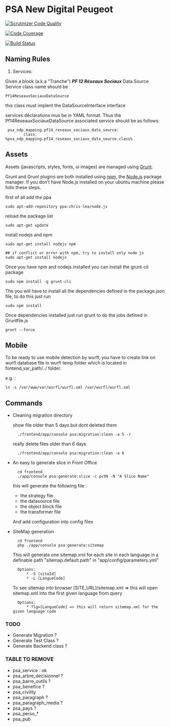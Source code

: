 PSA New Digital Peugeot
===================

[![Scrutinizer Code Quality](https://scrutinizer-ci.com/g/itkg/psa-ndp/badges/quality-score.png?b=develop&s=67b9682affd7ac1e9375cca847b1e90066eada74)](https://scrutinizer-ci.com/g/itkg/psa-ndp/?branch=develop)

[![Code Coverage](https://scrutinizer-ci.com/g/itkg/psa-ndp/badges/coverage.png?b=develop&s=b6a5cfd89631c65d3829a707e3ba33dd75955199)](https://scrutinizer-ci.com/g/itkg/psa-ndp/?branch=develop)

[![Build Status](https://scrutinizer-ci.com/g/itkg/psa-ndp/badges/build.png?b=develop&s=23761456b37a6d2396687964938f837dec2b6865)](https://scrutinizer-ci.com/g/itkg/psa-ndp/build-status/develop)


Naming Rules
-----------------
 1. Services:

Given a block (a.k.a "Tranche") ***PF 12 Réseaux Sociaux***
Data Source Service class name should be
```
Pf14ReseauxSociauxDataSource
```
this class must implent the DataSourceInterface interface

services déclarations mus be in YAML format. Thus the  Pf14ReseauxSociauxDataSource associated service should be as follows:

```
 psa_ndp_mapping.pf14_reseaux_sociaux_data_source:
        class: %psa_ndp_mapping.pf14_reseaux_sociaux_data_source.class%
```


Assets
-----------------
Assets (javascripts, styles, fonts, ui images) are managed using [Grunt](http://gruntjs.com/).

Grunt and Grunt plugins are both installed using [npm](www.npmjs.com), the [Node.js](nodejs.org) package manager. If you don’t have Node.js installed on your ubuntu machine please follo these steps.

first of all add the ppa
```
sudo apt-add-repository ppa:chris-lea/node.js
```

reload the package list

```
sudo apt-get update
```
install nodejs and npm

```
sudo apt-get install nodejs npm

## if conflict or error with npm, try to install only node js
sudo apt-get install nodejs
```

Once you have npm and nodejs installed you can install the grunt-cli package

```
sudo npm install -g grunt-cli
```

The you will have to install all the dependencies defined in the package.json file, to do this just run
```
sudo npm install
```

Once dependencies installed just run grunt to do the jobs defined in Gruntfile.js

```
grunt --force
```

Mobile 
-----------------

To be ready to use mobile detection by wurfl, you have to create link on wurfl database file in wurfl temp folder which is located in fontend_var_path/../ folder. 

e.g. :

    ln -s /var/www/var/wurfl/wurfl.xml /var/wurfl/wurfl.xml

Commands
------------------

- Cleaning migration directory

     show file older than 5 days but dont deleted them
        
        ./frontend/app/console psa:migration:clean -a 5 -r
        
     really delete files older than 6 days 
            
        ./frontend/app/console psa:migration:clean -a 6
             

- An easy to generate slice in Front Office

        cd frontend
        ./app/console psa:generate:slice -c pc99 -N "A Slice Name"

    this will generate the following file :

     * the strategy file
     * the datasource file
     * the object block file
     * the transformer file

    And add configuration into config files

- SiteMap generation

        cd frontend
        php ./app/console psa:generate:sitemap

    This will generate one sitemap.xml for each site in each language in a definable path "sitemap.default.path" in "app/config/parameters.yml"

        Options:
            * -S [siteId]
            * -L [LangueCode]

    To see sitemap into browser [SITE_URL]/sitemap.xml => this will open sitemap.xml into the first given language from query

        Options:
            * ?lg=[LangueCode] => this will return sitemap.xml for the given language code


### TODO 

 * Generate Migration ?
 * Generate Test Class ? 
 * Generate Backend class ?

  
### TABLE TO REMOVE
 * psa_service : ok
 * psa_arbre_decisionnel ?
 * psa_barre_outils ?
 * psa_benefice ?
 * psa_civility
 * psa_paragraph ?
 * psa_paragraph_media ?
 * psa_pays ?
 * psa_perso_*
 * psa_pub
 

  
  


